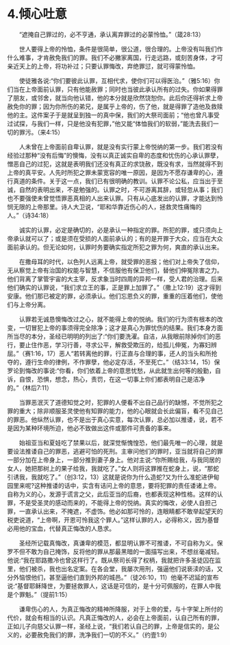 # 4.倾心吐意


　　“遮掩自己罪过的，必不亨通，承认离弃罪过的必蒙怜恤。”（箴28:13）

　　世人要得上帝的怜恤，条件是很简单，很公道，很合理的。上帝没有叫我们作什么难事，才肯赦免我们的罪。我们不必撇家离国，行走远路，或刻苦身体，才可亲近天上的上帝，将功补过；只要认罪悔改，弃绝罪愆，就可得蒙怜恤。

　　使徒雅各说:“你们要彼此认罪，互相代求，使你们可以得医治。”（雅5:16）你们当在上帝面前认罪，只有他能赦罪；同时也当彼此承认所有的过失。你如果得罪了朋友，或邻舍，就当向他认错，他的本分就是欣然饶恕你。此后你还得祈求上帝赦免你的罪；因为你所伤的弟兄，是属乎上帝的，伤了他，就是得罪了造他及救赎他的主。这件案子于是就呈到独一的真中保，我们的大祭司面前；“他也曾凡事受过试探，与我们一样，只是他没有犯罪，”他又能“体恤我们的软弱，”能洗去我们一切的罪污。（来4:15）

　　人未曾在上帝面前自卑认罪，就是没有实行蒙上帝悦纳的第一步。我们若没有经验过那种“没有后悔”的懊悔，没有以真正诚实自卑的态度和忧伤的心承认罪孽，憎恶自己的过犯，这就是表明我们还没有真正的求饶赦，既没有求，当然就得不到上帝的真平安。人先时所犯之罪未蒙宽容的唯一原因，是因为不愿存谦卑的心，遵行真道的条件。关于这一点，我们已有很明确的教训。认罪不论公私，应当出于至诚，自然的表明出来，不是勉强的。认罪之时，不可游离其辞，或轻忽从事；我们也不要强使未曾觉悟罪恶真相的人出来认罪。只有从心底发出的认罪，才能达到怜悯无限的上帝那里。诗人大卫说，“耶和华靠近伤心的人，拯救灵性痛悔的人。”（诗34:18）

　　诚实的认罪，必定是确切的，必是承认一种指定的罪。所犯的罪，或只须向上帝承认就可以了；或是须在受损的人面前承认的；有的是开罪于大众，应当在大众面前承认的。但无论如何，认罪时务要确实指定所犯之罪为何，爽直的承认出来。

　　在撒母耳的时代，以色列人远离上帝，就受罪的恶报；他们对上帝失了信仰，无从察觉上帝有治国的权能与智慧，不信服他有保卫他们，替他们伸冤除害之力。他们背离了掌管宇宙的大主宰，反求象当时四周的异邦一样，受人君的治理。后来他们确实的认罪说，“我们求立王的事，正是罪上加罪了。”（撒上12:19）这才得到安康。他们那已被定的罪，必须承认。他们忘恩负义的罪，重重的压着他们，使他们与上帝分离。

　　认罪若无诚恳懊悔改过之心，就不能得上帝的悦纳。我们的行为须有根本的改变，一切冒犯上帝的事须得完全除净；这才是真心为罪忧伤的结果。我们本身方面所当尽的本分，圣经已明明的列出了:“你们要洗濯。自洁，从我眼前除掉你们的恶行，要止住作恶，学习行善，寻求公平，解救受欺压的，给孤儿伸冤，为寡妇辨屈。”（赛1:16，17）恶人“若转离他的罪，行正直与合理的事，还人的当头和所抢夺的，遵行生命的律例，不作罪孽，他必定存活，不至死亡。”（结33:14，15）保罗论到悔改的事说:“你看，你们依着上帝的意思忧愁，从此就生出何等的殷勤，自诉，自恨，恐惧，想念，热心，责罚，在这一切事上你们都表明自己是洁净的。”（林后7:11）

　　当罪恶泯灭了道德知觉之时，犯罪的人便看不出自己品行的缺憾，不觉所犯之罪的重大；除非顺服圣灵使他有知罪的能力，他的心眼就会长此偏盲，看不见自己的罪恶。他纵然认罪，也不是出于真心实意，每次认罪，总必加以推诿，说，若不是因为某种环境所迫，他必不致做出这件或那件可责备的事来。

　　始祖亚当和夏娃吃了禁果以后，就深觉惭愧惶恐，他们最先唯一的心理，就是要设法推诿自己的罪恶，逃避可怕的死刑。主审问他们的罪时，亚当就将自己的罪一部分加在上帝身上，一部分推到妻子身上。他对主说:“你所赐给我，与我同居的女人，她把那树上的果子给我，我就吃了。”女人则将这罪推在蛇身上，说，“那蛇引诱我，我就吃了。”（创3:12，13）这就是说你为什么造蛇?又为什么准蛇进伊甸园里来呢?这种推诿的话中，实含有诘问上帝的意思，要将犯罪的责任诿诸上帝。自称为义的心，发源于谎言之父，此后亚当的后裔，也都表现这种性格。这样的认罪，不是受圣灵的感动而来的，不能得上帝的悦纳。真实的悔改，必使人自担己罪，一直承认出来，不掩遮，不虚饰。他必如那可怜的，连眼睛都不敢举起望天的税吏说道，“上帝啊，开恩可怜我这个罪人。”这样认罪的人，必得称义，因为基督必用他的宝血，代替真正悔改的人恳求。

　　圣经所记载真悔改，真谦卑的模范，都显明认罪不可推诿，不可自称为义。保罗不但不敢为自己掩饰，反将他的罪从那最黑暗的一面描写出来，不想丝毫减轻。他说:“我在耶路撒冷也曾这样行了。既从祭司长得了权柄，我就把许多圣徒囚在监里，他们被杀，我也出名定案。在各会堂，我屡次用刑，强逼他们说亵渎的话，又分外恼恨他们，甚至逼他们直到外邦的城邑。”（徒26:10，11）他毫不迟延的宣布说:“基督耶稣降世，为要拯救罪人，这话是可信的，是十分可佩服的，在罪人中我是个罪魁。”（提前1:15）

　　谦卑伤心的人，为真正悔改的精神所降服，对于上帝的爱，与十字架上所付的代价，就会有相当的认识。凡真正悔改的人，必会在上帝面前，认自己所有的罪，正如儿子向慈父认罪一样，圣经上说，“我们若认自己的罪，上帝是信实的，是公义的，必要赦免我们的罪，洗净我们一切的不义。”（约壹1:9）